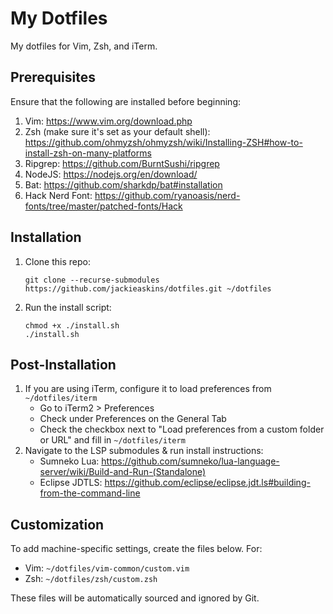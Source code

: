 # My Dotfiles
My dotfiles for Vim, Zsh, and iTerm.

## Prerequisites
Ensure that the following are installed before beginning:

1. Vim: https://www.vim.org/download.php
1. Zsh (make sure it's set as your default shell): https://github.com/ohmyzsh/ohmyzsh/wiki/Installing-ZSH#how-to-install-zsh-on-many-platforms
1. Ripgrep: https://github.com/BurntSushi/ripgrep
1. NodeJS: https://nodejs.org/en/download/
1. Bat: https://github.com/sharkdp/bat#installation
1. Hack Nerd Font: https://github.com/ryanoasis/nerd-fonts/tree/master/patched-fonts/Hack

## Installation
1. Clone this repo:

   ```
   git clone --recurse-submodules https://github.com/jackieaskins/dotfiles.git ~/dotfiles
   ```

1. Run the install script:

   ```
   chmod +x ./install.sh
   ./install.sh
   ```

## Post-Installation
1. If you are using iTerm, configure it to load preferences from `~/dotfiles/iterm`
    - Go to iTerm2 > Preferences
    - Check under Preferences on the General Tab
    - Check the checkbox next to "Load preferences from a custom folder or URL" and fill in `~/dotfiles/iterm`
2. Navigate to the LSP submodules & run install instructions:
    - Sumneko Lua: https://github.com/sumneko/lua-language-server/wiki/Build-and-Run-(Standalone)
    - Eclipse JDTLS: https://github.com/eclipse/eclipse.jdt.ls#building-from-the-command-line

## Customization
To add machine-specific settings, create the files below. For:
- Vim: `~/dotfiles/vim-common/custom.vim`
- Zsh: `~/dotfiles/zsh/custom.zsh`

These files will be automatically sourced and ignored by Git.
